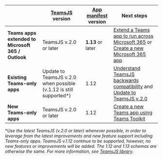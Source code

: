 |                  |[TeamsJS](/javascript/api/overview/msteams-client) version | [App manifest](../resources/schema/manifest-schema.md) version| Next steps|
|------------------|---------|--------|---|
|**Teams apps extended to Microsoft 365 / Outlook**| TeamsJS v.2.0 or later  | **1.13** or later | [Extend a Teams app to run across Microsoft 365](../m365-apps/extend-m365-teams-personal-tab.md) or [Create a new Microsoft 365 app](../m365-apps/extend-m365-teams-personal-tab.md#quickstart) |
|**Existing Teams-only apps**| Update to TeamsJS v.2.0 when possible (v.1.12 is still supported*)  | 1.12 | [Understand TeamsJS backwards compatibility](../tabs/how-to/using-teams-client-library.md#backwards-compatibility) and [Update to TeamsJS v.2.0](../tabs/how-to/using-teams-client-library.md#updating-to-teamsjs-version-20)|
|**New Teams-only apps**| TeamsJS v.2.0 or later | 1.12 | [Create a new Teams app using Teams Toolkit](../toolkit/create-new-project.md)|

**Use the latest TeamsJS (v.2.0 or later) whenever possible, in order to leverage from the latest improvements and new feature support including Teams-only apps. TeamsJS v.1.12 continue to be supported, however, no new features or improvements will be added. The 1.12 and 1.13 schemas are otherwise the same. For more information, see [TeamsJS library](../tabs/how-to/using-teams-client-library.md).*
